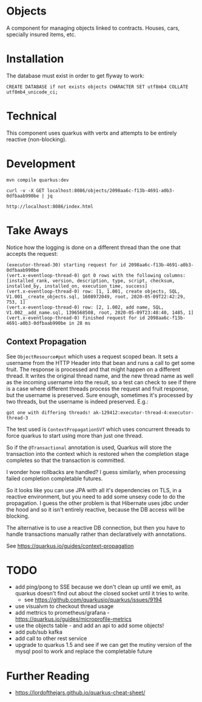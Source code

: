 # Objects

A component for managing objects linked to contracts.
Houses, cars, specially insured items, etc.

# Installation

The database must exist in order to get flyway to work:

    CREATE DATABASE if not exists objects CHARACTER SET utf8mb4 COLLATE utf8mb4_unicode_ci;

# Technical

This component uses quarkus with vertx and attempts to be entirely reactive (non-blocking).

# Development

    mvn compile quarkus:dev

    curl -v -X GET localhost:8086/objects/2098aa6c-f13b-4691-a0b3-0dfbaab990be | jq

    http://localhost:8086/index.html

# Take Aways

Notice how the logging is done on a different thread than the one that accepts the request:

    (executor-thread-30) starting request for id 2098aa6c-f13b-4691-a0b3-0dfbaab990be
    (vert.x-eventloop-thread-0) got 0 rows with the following columns: [installed_rank, version, description, type, script, checksum, installed_by, installed_on, execution_time, success]
    (vert.x-eventloop-thread-0) row: [1, 1.001, create objects, SQL, V1.001__create_objects.sql, 1608972049, root, 2020-05-09T22:42:29, 753, 1]
    (vert.x-eventloop-thread-0) row: [2, 1.002, add name, SQL, V1.002__add_name.sql, 1396568508, root, 2020-05-09T23:48:40, 1485, 1]
    (vert.x-eventloop-thread-0) finished request for id 2098aa6c-f13b-4691-a0b3-0dfbaab990be in 28 ms

## Context Propagation

See `ObjectResource#put` which uses a request scoped bean. It sets a username from the HTTP Header into that bean 
and runs a call to get some fruit. The response is processed and that might happen on a different thread. It writes 
the original thread name, and the new thread name as well as the incoming username into the result, so a test can 
check to see if there is a case where different threads process the request and fruit response, but the username is 
preserved. Sure enough, sometimes it's processed by two threads, but the username is indeed preserved. E.g.:

    got one with differing threads! ak-129412:executor-thread-4:executor-thread-3

The test used is `ContextPropagationSVT` which uses concurrent threads to force quarkus to start using more than just
one thread.

So if the `@Transactional` annotation is used, Quarkus will store the transaction into the context which is restored
when the completion stage completes so that the transaction is committed.

I wonder how rollbacks are handled? I guess similarly, when processing failed completion completable futures.

So it looks like you can use JPA with all it's dependencies on TLS, in a reactive environment, but you need to 
add some unsexy code to do the propagation. I guess the other problem is that Hibernate uses jdbc under the hood 
and so it isn't entirely reactive, because the DB access will be blocking.

The alternative is to use a reactive DB connection, but then you have to handle transactions manually rather than 
declaratively with annotations.

See https://quarkus.io/guides/context-propagation

# TODO

- add ping/pong to SSE because we don't clean up until we emit, as quarkus doesn't find out about the closed socket until it tries to write.
  - see https://github.com/quarkusio/quarkus/issues/9194
- use visualvm to checkout thread usage
- add mettrics to prometheus/grafana - https://quarkus.io/guides/microprofile-metrics
- use the objects table - and add an api to add some objects!
- add pub/sub kafka
- add call to other rest service
- upgrade to quarkus 1.5 and see if we can get the mutiny version of the mysql pool to work and replace the completable future

# Further Reading

- https://lordofthejars.github.io/quarkus-cheat-sheet/
